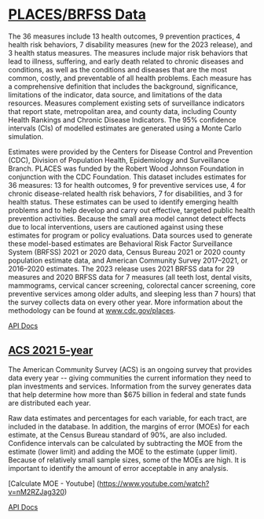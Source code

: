 # [PLACES/BRFSS Data](https://www.cdc.gov/places/methodology/index.html)
The 36 measures include 13 health outcomes, 9 prevention practices, 4 health risk behaviors, 7 disability measures (new for the 2023 release), and 3 health status measures.
The measures include major risk behaviors that lead to illness, suffering, and early death related to chronic diseases and conditions, as well as the conditions and diseases that are the most common, costly, and preventable of all health problems.
Each measure has a comprehensive definition that includes the background, significance, limitations of the indicator, data source, and limitations of the data resources.
Measures complement existing sets of surveillance indicators that report state, metropolitan area, and county data, including County Health Rankings and Chronic Disease Indicators.
The 95% confidence intervals (CIs) of modelled estimates are generated using a Monte Carlo simulation.

Estimates were provided by the Centers for Disease Control and Prevention (CDC), Division of Population Health, Epidemiology and Surveillance Branch. PLACES was funded by the Robert Wood Johnson Foundation in conjunction with the CDC Foundation. This dataset includes estimates for 36 measures: 13 for health outcomes, 9 for preventive services use, 4 for chronic disease-related health risk behaviors, 7 for disabilities, and 3 for health status. These estimates can be used to identify emerging health problems and to help develop and carry out effective, targeted public health prevention activities. Because the small area model cannot detect effects due to local interventions, users are cautioned against using these estimates for program or policy evaluations. Data sources used to generate these model-based estimates are Behavioral Risk Factor Surveillance System (BRFSS) 2021 or 2020 data, Census Bureau 2021 or 2020 county population estimate data, and American Community Survey 2017–2021, or 2016–2020 estimates. The 2023 release uses 2021 BRFSS data for 29 measures and 2020 BRFSS data for 7 measures (all teeth lost, dental visits, mammograms, cervical cancer screening, colorectal cancer screening, core preventive services among older adults, and sleeping less than 7 hours) that the survey collects data on every other year. More information about the methodology can be found at www.cdc.gov/places.

[API Docs](https://dev.socrata.com/foundry/data.cdc.gov/swc5-untb)

## [ACS 2021 5-year](https://www.census.gov/data/developers/data-sets/acs-5year.html)

The American Community Survey (ACS) is an ongoing survey that provides data every year -- giving communities the current information they need to plan investments and services. Information from the survey generates data that help determine how more than $675 billion in federal and state funds are distributed each year.

Raw data estimates and percentages for each variable, for each tract, are included in the database. In addition, 
the margins of error (MOEs) for each estimate, at the Census Bureau standard of 90%, are also included. 
Confidence intervals can be calculated by subtracting the MOE from the estimate (lower limit) and adding the 
MOE to the estimate (upper limit). Because of relatively small sample sizes, some of the MOEs are high. It is 
important to identify the amount of error acceptable in any analysis.

[Calculate MOE - Youtube] (https://www.youtube.com/watch?v=nM2RZJag320)

[API Docs](https://www.census.gov/data/developers/data-sets/acs-5year.html)